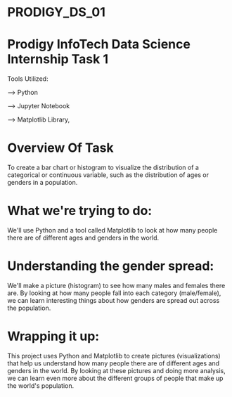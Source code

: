# PRODIGY_DS_01
# Prodigy InfoTech Data Science Internship Task 1
Tools Utilized:

--> Python


--> Jupyter Notebook


--> Matplotlib Library,

# Overview Of Task


To create a bar chart or histogram to visualize the distribution of a categorical or continuous variable, such as the distribution of ages or genders in a population.


# What we're trying to do:


We'll use Python and a tool called Matplotlib to look at how many people there are of different ages and genders in the world.



# Understanding the gender spread:


We'll make a picture (histogram) to see how many males and females there are.
By looking at how many people fall into each category (male/female), we can learn interesting things about how genders are spread out across the population.






# Wrapping it up:


This project uses Python and Matplotlib to create pictures (visualizations) that help us understand how many people there are of different ages and genders in the world.
By looking at these pictures and doing more analysis, we can learn even more about the different groups of people that make up the world's population.
